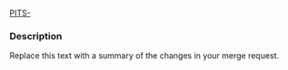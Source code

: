 [PITS-](https://rammfall.atlassian.net/browse/PITS-)

### Description

Replace this text with a summary of the changes in your merge request.
